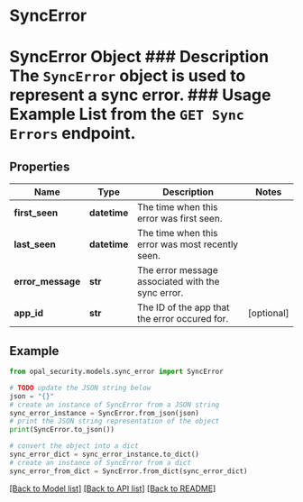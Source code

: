 # SyncError

# SyncError Object ### Description The `SyncError` object is used to represent a sync error.  ### Usage Example List from the `GET Sync Errors` endpoint.

## Properties

Name | Type | Description | Notes
------------ | ------------- | ------------- | -------------
**first_seen** | **datetime** | The time when this error was first seen. | 
**last_seen** | **datetime** | The time when this error was most recently seen. | 
**error_message** | **str** | The error message associated with the sync error. | 
**app_id** | **str** | The ID of the app that the error occured for. | [optional] 

## Example

```python
from opal_security.models.sync_error import SyncError

# TODO update the JSON string below
json = "{}"
# create an instance of SyncError from a JSON string
sync_error_instance = SyncError.from_json(json)
# print the JSON string representation of the object
print(SyncError.to_json())

# convert the object into a dict
sync_error_dict = sync_error_instance.to_dict()
# create an instance of SyncError from a dict
sync_error_from_dict = SyncError.from_dict(sync_error_dict)
```
[[Back to Model list]](../README.md#documentation-for-models) [[Back to API list]](../README.md#documentation-for-api-endpoints) [[Back to README]](../README.md)


